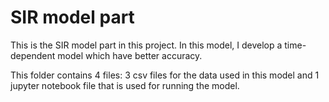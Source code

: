 # SIR model part
This is the SIR model part in this project. In this model, I develop a time-dependent model which have better accuracy.

This folder contains 4 files: 3 csv files for the data used in this model and 1 jupyter notebook file that is used for running the model.

